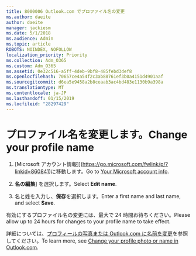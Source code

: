 ```yaml
---
title: 8000006 Outlook.com でプロファイル名の変更
ms.author: daeite
author: daeite
manager: jackiesm
ms.date: 5/1/2018
ms.audience: Admin
ms.topic: article
ROBOTS: NOINDEX, NOFOLLOW
localization_priority: Priority
ms.collection: Adm_O365
ms.custom: Adm_O365
ms.assetid: 0e32c516-a5ff-4deb-9bf8-485febd3def8
ms.openlocfilehash: 70657ce4a54f2c3ab88761ef3b0a4151d4901aaf
ms.sourcegitcommit: d6ea5e9458a2b8ceaab3ac4bd483e1130b9a398a
ms.translationtype: MT
ms.contentlocale: ja-JP
ms.lasthandoff: 01/15/2019
ms.locfileid: "28297429"
---
```

# <a name="change-your-profile-name"></a><span data-ttu-id="17acc-102">プロファイル名を変更します。</span><span class="sxs-lookup"><span data-stu-id="17acc-102">Change your profile name</span></span>

1. <span data-ttu-id="17acc-103">[Microsoft アカウント情報]](https://go.microsoft.com/fwlink/p/?linkid=860841)に移動します。</span><span class="sxs-lookup"><span data-stu-id="17acc-103">Go to [Your Microsoft account info](https://go.microsoft.com/fwlink/p/?linkid=860841).</span></span>
    
2. <span data-ttu-id="17acc-104">**名の編集**] を選択します。</span><span class="sxs-lookup"><span data-stu-id="17acc-104">Select **Edit name**.</span></span> 
    
3. <span data-ttu-id="17acc-105">名と姓を入力し、**保存**を選択します。</span><span class="sxs-lookup"><span data-stu-id="17acc-105">Enter a first name and last name, and select **Save**.</span></span> 
    
<span data-ttu-id="17acc-106">有効にするプロファイル名の変更には、最大で 24 時間お待ちください。</span><span class="sxs-lookup"><span data-stu-id="17acc-106">Please allow up to 24 hours for changes to your profile name to take effect.</span></span>
  
<span data-ttu-id="17acc-107">詳細については、[プロフィールの写真または Outlook.com に名前を変更](https://go.microsoft.com/fwlink/?linkid=873110)を参照してください。</span><span class="sxs-lookup"><span data-stu-id="17acc-107">To learn more, see [Change your profile photo or name in Outlook.com](https://go.microsoft.com/fwlink/?linkid=873110).</span></span>
  

